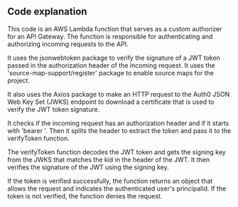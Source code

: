 ## Code explanation

This code is an AWS Lambda function that serves as a custom authorizer for an API Gateway. The function is responsible for authenticating and authorizing incoming requests to the API.

It uses the jsonwebtoken package to verify the signature of a JWT token passed in the authorization header of the incoming request. It uses the 'source-map-support/register' package to enable source maps for the project.

It also uses the Axios package to make an HTTP request to the Auth0 JSON Web Key Set (JWKS) endpoint to download a certificate that is used to verify the JWT token signature.

It checks if the incoming request has an authorization header and if it starts with 'bearer '. Then it splits the header to extract the token and pass it to the verifyToken function.

The verifyToken function decodes the JWT token and gets the signing key from the JWKS that matches the kid in the header of the JWT. It then verifies the signature of the JWT using the signing key.

If the token is verified successfully, the function returns an object that allows the request and indicates the authenticated user's principalId. If the token is not verified, the function denies the request.
